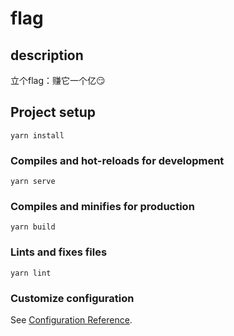 # flag

## description

立个flag：赚它一个亿😏

## Project setup

``` gitBash
yarn install
```

### Compiles and hot-reloads for development

``` gitBash
yarn serve
```

### Compiles and minifies for production

``` gitBash
yarn build
```

### Lints and fixes files

``` gitBash
yarn lint
```

### Customize configuration

See [Configuration Reference](https://cli.vuejs.org/config/).
